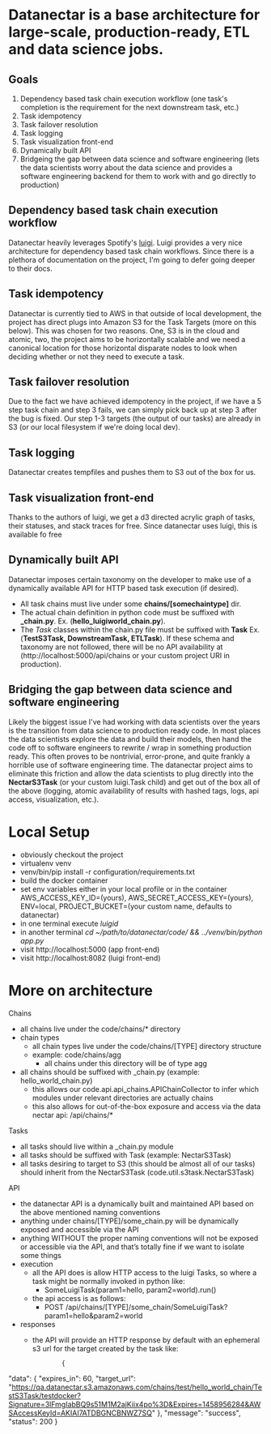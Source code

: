 # Datanectar is a base architecture for large-scale, production-ready, ETL and data science jobs.

## Goals
1. Dependency based task chain execution workflow (one task's completion is the requirement for the next downstream task, etc.)
2. Task idempotency
3. Task failover resolution
4. Task logging
5. Task visualization front-end
6. Dynamically built API
7. Bridgeing the gap between data science and software engineering (lets the data scientists worry about the data science and provides a software engineering backend for them to work with and go directly to production)

## Dependency based task chain execution workflow
Datanectar heavily leverages Spotify's [luigi](https://media.readthedocs.org/pdf/luigi/latest/luigi.pdf).  Luigi provides a very nice architecture for dependency based task chain workflows.  Since there is a plethora of documentation on the project, I'm going to defer going deeper to their docs.

## Task idempotency
Datanectar is currently tied to AWS in that outside of local development, the project has direct plugs into Amazon S3 for the Task Targets (more on this below).  This was chosen for two reasons.  One, S3 is in the cloud and atomic, two, the project aims to be horizontally scalable and we need a canonical location for those horizontal disparate nodes to look when deciding whether or not they need to execute a task.

## Task failover resolution
Due to the fact we have achieved idempotency in the project, if we have a 5 step task chain and step 3 fails, we can simply pick back up at step 3 after the bug is fixed.  Our step 1-3 targets (the output of our tasks) are already in S3 (or our local filesystem if we're doing local dev).

## Task logging
Datanectar creates tempfiles and pushes them to S3 out of the box for us.

## Task visualization front-end
Thanks to the authors of luigi, we get a d3 directed acrylic graph of tasks, their statuses, and stack traces for free.  Since datanectar uses luigi, this is available fo free

## Dynamically built API
Datanectar imposes certain taxonomy on the developer to make use of a dynamically available API for HTTP based task execution (if desired).  
* All task chains must live under some <b>chains/[somechaintype]</b> dir.  
* The actual chain definition in python code must be suffixed with <b>_chain.py</b>.  Ex. (<b>hello_luigiworld_chain.py</b>).  
* The <i>Task</i> classes within the chain.py file must be suffixed with <b>Task</b> Ex. (<b>TestS3Task, DownstreamTask, ETLTask</b>). 
If these schema and taxonomy are not followed, there will be no API availability at (http://localhost:5000/api/chains or your custom project URI in production).

## Bridging the gap between data science and software engineering
Likely the biggest issue I've had working with data scientists over the years is the transition from data science to production ready code.  In most places the data scientists explore the data and build their models, then hand the code off to software engineers to rewrite / wrap in something production ready.  This often proves to be nontrivial, error-prone, and quite frankly a horrible use of software engineering time.  The datanectar project aims to eliminate this friction and allow the data scientists to plug directly into the <b>NectarS3Task</b> (or your custom luigi.Task child) and get out of the box all of the above (logging, atomic availability of results with hashed tags, logs, api access, visualization, etc.).

# Local Setup
* obviously checkout the project
* virtualenv venv
* venv/bin/pip install -r configuration/requirements.txt
* build the docker container
* set env variables either in your local profile or in the container AWS_ACCESS_KEY_ID=(yours), AWS_SECRET_ACCESS_KEY=(yours), ENV=local, PROJECT_BUCKET=(your custom name, defaults to datanectar)
* in one terminal execute <i>luigid</i>
* in another terminal <i>cd ~/path/to/datanectar/code/ && ../venv/bin/python app.py</i>
* visit http://localhost:5000 (app front-end)
* visit http://localhost:8082 (luigi front-end)


# More on architecture

Chains

   * all chains live under the code/chains/* directory
   * chain types
      * all chain types live under the code/chains/[TYPE] directory structure
      * example: code/chains/agg 
         * all chains under this directory will be of type agg
   * all chains should be suffixed with _chain.py (example: hello_world_chain.py)
      * this allows our code.api.api_chains.APIChainCollector to infer which modules under relevant directories are actually chains
      * this also allows for out-of-the-box exposure and access via the data nectar api: /api/chains/*



Tasks

   * all tasks should live within a _chain.py module
   * all tasks should be suffixed with Task (example: NectarS3Task)
   * all tasks desiring to target to S3 (this should be almost all of our tasks) should inherit from the NectarS3Task (code.util.s3task.NectarS3Task)


API

   * the datanectar API is a dynamically built and maintained API based on the above mentioned naming conventions
   * anything under chains/[TYPE]/some_chain.py will be dynamically exposed and accessible via the API
   * anything WITHOUT the proper naming conventions will not be exposed or accessible via the API, and that’s totally fine if we want to isolate some things
   * execution
      * all the API does is allow HTTP access to the luigi Tasks, so where a task might be normally invoked in python like: 
         * SomeLuigiTask(param1=hello, param2=world).run()
      * the api access is as follows:
         * POST /api/chains/[TYPE]/some_chain/SomeLuigiTask?param1=hello&param2=world
   * responses
      * the API will provide an HTTP response by default with an ephemeral s3 url for the target created by the task like: 


                    {
  "data": {
    "expires_in": 60,
    "target_url": "https://qa.datanectar.s3.amazonaws.com/chains/test/hello_world_chain/TestS3Task/testdocker?Signature=3lFmgIabBQ9s51M1M2ajKiix4po%3D&Expires=1458956284&AWSAccessKeyId=AKIAI7ATDBGNCBNWZ7SQ"
  },
  "message": "success",
  "status": 200
}
